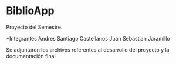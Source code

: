 # BiblioApp
Proyecto del Semestre.

*Integrantes
Andres Santiago Castellanos
Juan Sebastian Jaramillo

Se adjuntaron los archivos referentes al desarrollo del proyecto y la documentación final
